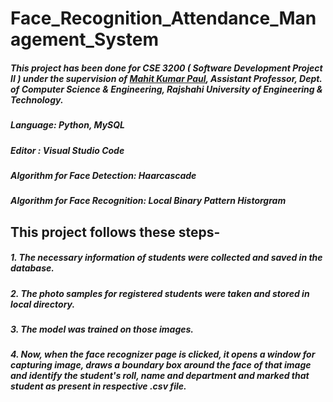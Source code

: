 # Face_Recognition_Attendance_Management_System

##### This project has been done for CSE 3200 ( Software Development Project II ) under the supervision of <a href="https://www.cse.ruet.ac.bd/mahitcse" target="_blank">Mahit Kumar Paul</a>, Assistant Professor, Dept. of Computer Science & Engineering, Rajshahi University of Engineering & Technology.

#####  **Language**: Python, MySQL
#####  **Editor**  : Visual Studio Code
#####  **Algorithm for Face Detection**: Haarcascade 
#####  **Algorithm for Face Recognition**: Local Binary Pattern Historgram

## This project follows these steps-
#####  1. The necessary information of students were collected and saved in the database.
#####  2. The photo samples for registered students were taken and stored in local directory.
#####  3. The model was trained on those images.
#####  4. Now, when the face recognizer page is clicked, it opens a window for capturing image, draws a boundary box around the face of that image and identify the student's roll, name and department and marked that student as present in respective .csv file. 
